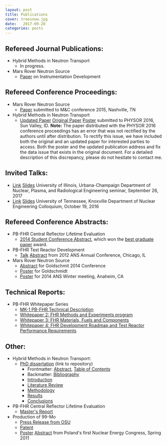```yaml
---
layout: post
title: Publications
cover: treesnow.jpg
date:   2017-09-28
categories: posts
---
```


## Refereed Journal Publications:

* Hybrid Methods in Neutron Transport
  * In progress.
* Mars Rover Neutron Source
  * [Paper](http://onlinelibrary.wiley.com/doi/10.1111/ggr.12170/full)
  on Instrumentation Development

## Refereed Conference Proceedings:

* Mars Rover Neutron Source
  * [Paper](/papers/munk_mc15.pdf) submitted to M&C conference 2015, Nashville, TN
* Hybrid Methods in Neutron Transport
  * [Updated Paper](/papers/munk_physor16_update.pdf) [Original Paper](/papers/munk_physor16.pdf) [Poster](/papers/PHYSOR_Poster_Munk.pdf) submitted to PHYSOR 2016, Sun Valley, ID. 
    **Note:** The paper distributed with the PHYSOR 2016 conference proceedings has an error that was not rectified by the authors until after distribution. To rectify this issue, we have included both the original and an updated paper for interested parties to access. Both the poster and the updated publication address and fix the data issue that exists in the original document. For a detailed description of this discrepancy, please do not hesitate to contact me. 

## Invited Talks:
* [Link](https://illinois.edu/calendar/detail/4035?eventId=33270733) 
  [Slides](/papers/26_09_NPRE.pdf) 
  University of Illinois, Urbana-Champaign Department of Nuclear, Plasma,
  and Radiological Engineering seminar, September 26, 2017
* [Link](http://ne.utk.edu/events/fwcadis-%CF%89-an-angle-informed-hybrid-method-for-deep-penetration-radiation-transport/) [Slides](/papers/16_10_UT_Colloquium.pdf) University of Tennessee, Knoxville Department of Nuclear Engineering Colloquium, October 19, 2016

## Refereed Conference Abstracts:

* PB-FHR Central Reflector Lifetime Evaluation
  * [2014 Student Conference Abstract](/papers/munk_abstract_2014.pdf), which won the [best graduate paper](http://www.mne.psu.edu/news/news_detail.cfm?nid=366) award. 
* PB-FHR Test Reactor Development
  * [Talk](/papers/ANS_Chicago_2012_Slides.pdf) [Abstract](/papers/ANS_Chicago_2012_Abstract.pdf) from 2012 ANS Annual Conference, Chicago, IL
* Mars Rover Neutron Source
  * [Abstract](http://goldschmidt.info/2014/abstracts/abstractView?abstractId=1916) for Goldschmit 2014 Conference
  * [Poster](/papers/Goldschmidt_2014_Poster.pdf) for Goldschmidt
  * [Poster](/papers/ANS_Anaheim_2014.pdf) for 2014 ANS Winter meeting, Anaheim, CA 

## Technical Reports:

* PB-FHR Whitepaper Series
  * [MK-1 PB-FHR Technical Description](http://fhr.nuc.berkeley.edu/wp-content/uploads/2014/10/14-002-PB-FHR_Design_Report_Final.pdf)
  * [Whitepaper 2: FHR Methods and Experiments program](http://fhr.nuc.berkeley.edu/wp-content/uploads/2013/08/12-002-FHR-Workshop-2-Report-Final.pdf)
  * [Whitepaper 3: FHR Materials, Fuels and Components](http://fhr.nuc.berkeley.edu/wp-content/uploads/2013/08/12-003-FHR-Workshop-3-Report-Final.pdf)
  * [Whitepaper 4: FHR Development Roadmap and Test Reactor Performance Requirements ](http://fhr.nuc.berkeley.edu/wp-content/uploads/2013/08/12-004-FHR-Workshop-4-Report-Final.pdf)

## Other:

* Hybrid Methods in Neutron Transport:
  * [PhD dissertation](https://github.com/munkm/dissertation) (link to
    repository) 
    * Frontmatter: [Abstract](/papers/diss_abstract.pdf), 
      [Table of Contents](/papers/diss_contents.pdf)
    * Backmatter: [Bibliography](/papers/diss_bib.pdf)
    * [Introduction](/papers/diss_intro.pdf)
    * [Literature Review](/papers/diss_litreview.pdf)
    * [Methodology](/papers/diss_methodology.pdf)
    * [Results](/papers/diss_results.pdf)
    * [Conclusions](/papers/diss_conclusions.pdf)
* PB-FHR Central Reflector Lifetime Evaluation
  * [Master's Report](/papers/Report_Final.pdf)
* Production of 99-Mo
  * [Press Release from OSU](http://oregonstate.edu/terra/2014/05/oregon-state-nuclear-engineers-solve-looming-medical-isotope-shortage/)
  * [Patent](http://www.google.com/patents/US20120027152)
  * [Poster](/papers/Poland_2011_Poster.pdf) [Abstract](/papers/Poland_2011_Abstract.pdf) from Poland's first Nuclear Energy Congress, Spring 2011 

